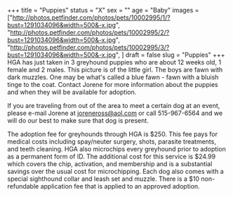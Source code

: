 +++
title = "Puppies"
status = "X"
sex = ""
age = "Baby"
images = ["http://photos.petfinder.com/photos/pets/10002995/1/?bust=1291034096&width=500&-x.jpg",
"http://photos.petfinder.com/photos/pets/10002995/2/?bust=1291034096&width=500&-x.jpg",
"http://photos.petfinder.com/photos/pets/10002995/3/?bust=1291034096&width=500&-x.jpg",
]
draft = false
slug = "Puppies"
+++
HGA has just taken in 3 greyhound puppies who are about 12 weeks old, 1 female and 2 males.  This picture is of the little girl.  The boys are fawn with dark muzzles.  One may be what's called a blue fawn - fawn with a bluish tinge to the coat.  Contact Jorene for more information about the puppies and when they will be available for adoption.


  If you are traveling from out of the area to meet a certain dog at an event, please e-mail Jorene at joreneross@aol.com or call 515-967-6564 and we will do our best to make sure that dog is present.

The adoption fee for greyhounds through HGA is $250. This fee pays for medical costs including spay/neuter surgery, shots, parasite treatments, and teeth cleaning.  HGA also microchips every greyhound prior to adoption as a permanent form of ID.  The additional cost for this service is $24.99 which covers the chip, activation, and membership and is a substantial savings over the usual cost for microchipping.  Each dog also comes with a special sighthound collar and leash set and muzzle. There is a $10 non-refundable application fee that is applied to an approved adoption.
